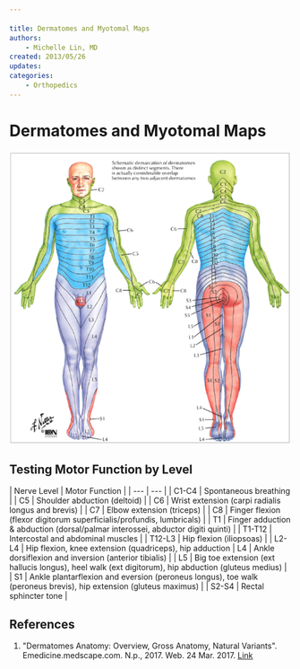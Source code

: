 ```yaml
---

title: Dermatomes and Myotomal Maps
authors:
    - Michelle Lin, MD
created: 2013/05/26
updates:
categories:
    - Orthopedics
---
```


# Dermatomes and Myotomal Maps

![Dermatome map diagram](image-1.png)

## Testing Motor Function by Level

\| Nerve Level \|  Motor Function \|
\| _---_ \| --- \|
| C1-C4 | Spontaneous breathing |
| C5 | Shoulder abduction (deltoid) |
| C6 | Wrist extension (carpi radialis longus and brevis) |
| C7 | Elbow extension (triceps) |
| C8 | Finger flexion (flexor digitorum superficialis/profundis, lumbricals) |
| T1 |  Finger adduction & abduction (dorsal/palmar interossei, abductor digiti quinti) |
| T1-T12 | Intercostal and abdominal muscles |
| T12-L3 | Hip flexion (iliopsoas) |
| L2-L4 | Hip flexion, knee extension (quadriceps), hip adduction
| L4 | Ankle dorsiflexion and inversion (anterior tibialis) |
| L5 | Big toe extension (ext hallucis longus), heel walk (ext digitorum), hip abduction (gluteus medius) |
| S1 | Ankle plantarflexion and eversion (peroneus longus), toe walk (peroneus brevis), hip extension (gluteus maximus) |
| S2-S4 | Rectal sphincter tone |

## References

1. "Dermatomes Anatomy: Overview, Gross Anatomy, Natural Variants". Emedicine.medscape.com. N.p., 2017. Web. 24 Mar. 2017. [Link](http://emedicine.medscape.com/article/1878388-overview)
